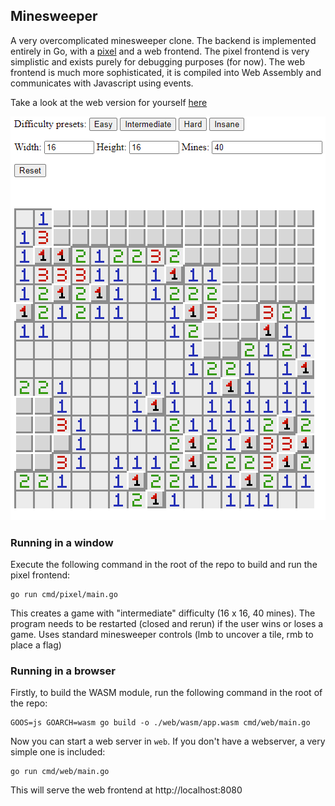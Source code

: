 ## Minesweeper

A very overcomplicated minesweeper clone. The backend is implemented entirely in 
Go, with a [pixel](https://github.com/faiface/pixel) and a web frontend. The
pixel frontend is very simplistic and exists purely for debugging purposes (for 
now). The web frontend is much more sophisticated, it is compiled into Web 
Assembly and communicates with Javascript using events.

Take a look at the web version for yourself [here](https://bhollier.github.io/minesweeper/index.html)

![Screenshot of the minesweeper clone running in a browser](screenshot.png)

### Running in a window

Execute the following command in the root of the repo to build and run the pixel
frontend:

```shell
go run cmd/pixel/main.go
```

This creates a game with "intermediate" difficulty (16 x 16, 40 mines). The
program needs to be restarted (closed and rerun) if the user wins or loses
a game. Uses standard minesweeper controls (lmb to uncover a tile, rmb to place a 
flag)

### Running in a browser

Firstly, to build the WASM module, run the following command in the root of the 
repo:

```shell
GOOS=js GOARCH=wasm go build -o ./web/wasm/app.wasm cmd/web/main.go
```

Now you can start a web server in `web`. If you don't have a webserver, a very 
simple one is included:

```shell
go run cmd/web/main.go
```

This will serve the web frontend at http://localhost:8080

